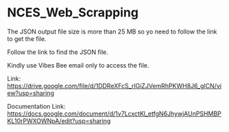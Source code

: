 # NCES_Web_Scrapping

The JSON output file size is more than 25 MB so yo need to follow the link to get the file.

Follow the link to find the JSON file.

Kindly use Vibes Bee email only to access the file.

Link: https://drive.google.com/file/d/1DDReXFcS_rIGiZJVemRhPKWH8J6_gICN/view?usp=sharing

Documentation Link: https://docs.google.com/document/d/1v7LcxctKl_etfgN6JhywjAUnPSHMBPKL10rPWXOWNpA/edit?usp=sharing
